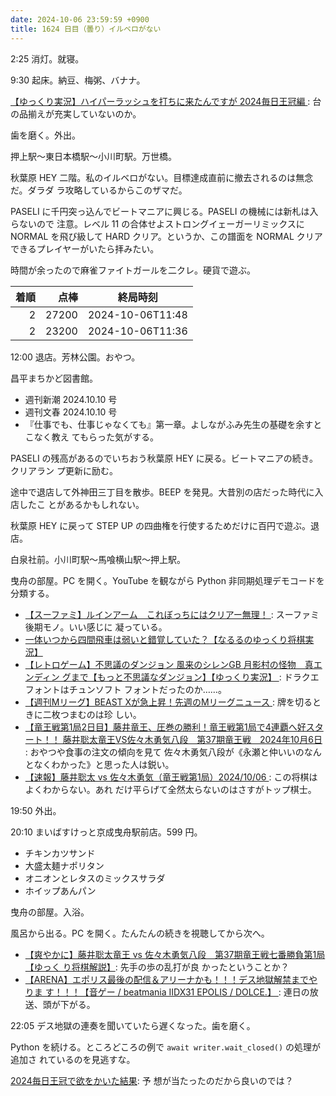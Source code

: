 ```yaml
---
date: 2024-10-06 23:59:59 +0900
title: 1624 日目（曇り）イルベロがない
---
```


2:25 消灯。就寝。

9:30 起床。納豆、梅粥、バナナ。

[【ゆっくり実況】ハイパーラッシュを打ちに来たんですが 2024毎日王冠編
](https://www.youtube.com/watch?v=DuKUTrkvh10): 台の品揃えが充実していないのか。

歯を磨く。外出。

押上駅～東日本橋駅～小川町駅。万世橋。

秋葉原 HEY 二階。私のイルベロがない。目標達成直前に撤去されるのは無念だ。ダラダ
ラ攻略しているからこのザマだ。

PASELI に千円突っ込んでビートマニアに興じる。PASELI の機械には新札は入らないので
注意。レベル 11 の合体せよストロングイェーガーリミックスに NORMAL を飛び級して
HARD クリア。というか、この譜面を NORMAL クリアできるプレイヤーがいたら拝みたい。

時間が余ったので麻雀ファイトガールを二クレ。硬貨で遊ぶ。

| 着順 | 点棒 | 終局時刻 |
|-----:|-----:|----------|
| 2 | 27200 | 2024-10-06T11:48 |
| 2 | 23200 | 2024-10-06T11:36 |

12:00 退店。芳林公園。おやつ。

昌平まちかど図書館。

* 週刊新潮 2024.10.10 号
* 週刊文春 2024.10.10 号
* 『仕事でも、仕事じゃなくても』第一章。よしながふみ先生の基礎を余すとこなく教え
  てもらった気がする。

PASELI の残高があるのでいちおう秋葉原 HEY に戻る。ビートマニアの続き。クリアラン
プ更新に励む。

途中で退店して外神田三丁目を散歩。BEEP を発見。大昔別の店だった時代に入店したこ
とがあるかもしれない。

秋葉原 HEY に戻って STEP UP の四曲権を行使するためだけに百円で遊ぶ。退店。

白泉社前。小川町駅～馬喰横山駅～押上駅。

曳舟の部屋。PC を開く。YouTube を観ながら Python 非同期処理デモコードを分類する。

* [【スーファミ】ルインアーム　これぼっちにはクリアー無理！
  ](https://www.youtube.com/watch?v=y6SeXdjTTCc): スーファミ後期モノ。いい感じに
  凝っている。
* [一体いつから四間飛車は弱いと錯覚していた？【なるるのゆっくり将棋実況】
  ](https://www.youtube.com/watch?v=aOfah-5vyuM)
* [【レトロゲーム】不思議のダンジョン 風来のシレンGB 月影村の怪物　真エンディン
  グまで【もっと不思議なダンジョン】【ゆっくり実況】
  ](https://www.youtube.com/watch?v=840BmY1Pa28): ドラクエフォントはチュンソフト
  フォントだったのか……。
* [【週刊Mリーグ】BEAST Xが急上昇！先週のMリーグニュース
  ](https://www.youtube.com/watch?v=VsYQM8WdHCw): 牌を切るときに二枚つまむのは珍
  しい。
* [【竜王戦第1局2日目】藤井竜王、圧巻の勝利！竜王戦第1局で4連覇へ好スタート！！
  藤井聡太竜王VS佐々木勇気八段　第37期竜王戦　2024年10月6日
  ](https://www.youtube.com/watch?v=koCiDERLmHQ): おやつや食事の注文の傾向を見て
  佐々木勇気八段が《永瀬と仲いいのなんとなくわかった》と思った人は鋭い。
* [【速報】藤井聡太 vs 佐々木勇気（竜王戦第1局）2024/10/06
  ](https://www.youtube.com/watch?v=79mQSp6abN0): この将棋はよくわからない。あれ
  だけ平らげて全然太らないのはさすがトップ棋士。

19:50 外出。

20:10 まいばすけっと京成曳舟駅前店。599 円。

* チキンカツサンド
* 大盛太麺ナポリタン
* オニオンとレタスのミックスサラダ
* ホイップあんパン

曳舟の部屋。入浴。

風呂から出る。PC を開く。たんたんの続きを視聴してから次へ。

* [【爽やかに】藤井聡太竜王 vs 佐々木勇気八段　第37期竜王戦七番勝負第1局【ゆっく
  り将棋解説】](https://www.youtube.com/watch?v=YdV2swC3gz0): 先手の歩の乱打が良
  かったということか？
* [【ARENA】エポリス最後の配信＆アリーナかも！！！デス地獄解禁までやりま
  す！！！【音ゲー / beatmania IIDX31 EPOLIS / DOLCE.】
  ](https://www.youtube.com/watch?v=W9_UpDrOteI): 連日の放送、頭が下がる。

22:05 デス地獄の連奏を聞いていたら遅くなった。歯を磨く。

Python を続ける。ところどころの例で `await writer.wait_closed()` の処理が追加さ
れているのを見逃すな。

[2024毎日王冠で欲をかいた結果](https://www.youtube.com/watch?v=Cr1C8kpTm0s): 予
想が当たったのだから良いのでは？
